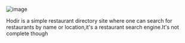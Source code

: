 ![image](https://github.com/user-attachments/assets/10782643-0930-4224-a3bd-2da52614d08e)

Hodir is a simple restaurant directory site where one can search for restaurants by name or location,it's a restaurant search engine.It's not complete though
